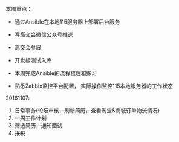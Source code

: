 本周重点：

* 通过Ansible在本地115服务器上部署后台服务

* 写高交会微信公众号推送

* 高交会参展

* 开发板测试入库

* 本周完成Ansible的流程梳理和练习

* 熟悉Zabbix监控平台配置， 实际操作监控115本地服务器的工作状态


20161107:

1. ~~日常事务\(论坛审核，刷新简历，查看淘宝&商城订单物流情况\)~~
2. ~~一周工作计划~~
3. ~~筛选简历，通知面试~~
4. ~~报税~~

